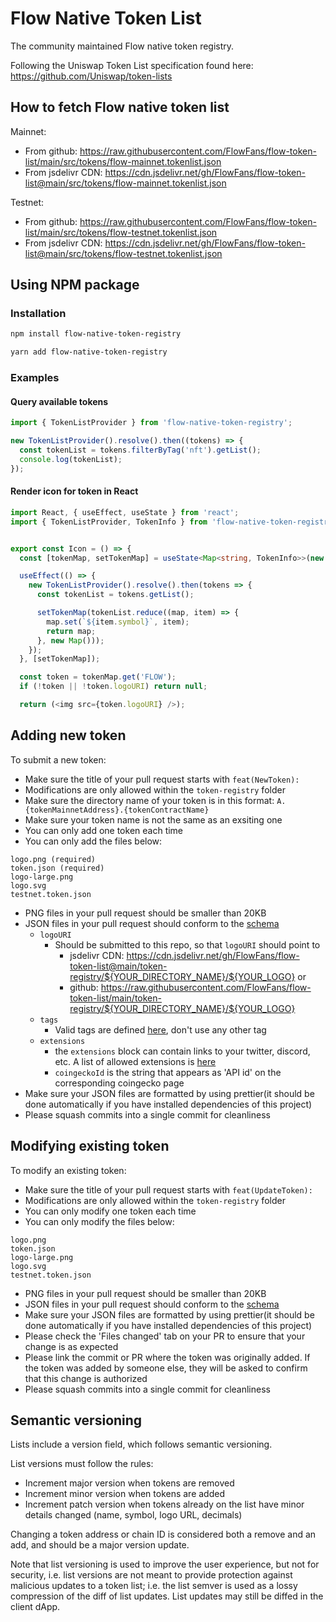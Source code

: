 # Flow Native Token List

The community maintained Flow native token registry.

Following the Uniswap Token List specification found here: <https://github.com/Uniswap/token-lists>

## How to fetch Flow native token list

Mainnet:

- From github: <https://raw.githubusercontent.com/FlowFans/flow-token-list/main/src/tokens/flow-mainnet.tokenlist.json>
- From jsdelivr CDN: <https://cdn.jsdelivr.net/gh/FlowFans/flow-token-list@main/src/tokens/flow-mainnet.tokenlist.json>

Testnet:

- From github: <https://raw.githubusercontent.com/FlowFans/flow-token-list/main/src/tokens/flow-testnet.tokenlist.json>
- From jsdelivr CDN: <https://cdn.jsdelivr.net/gh/FlowFans/flow-token-list@main/src/tokens/flow-testnet.tokenlist.json>

## Using NPM package

### Installation

```bash
npm install flow-native-token-registry
```

```bash
yarn add flow-native-token-registry
```

### Examples

#### Query available tokens

```typescript
import { TokenListProvider } from 'flow-native-token-registry';

new TokenListProvider().resolve().then((tokens) => {
  const tokenList = tokens.filterByTag('nft').getList();
  console.log(tokenList);
});
```

#### Render icon for token in React

```typescript jsx
import React, { useEffect, useState } from 'react';
import { TokenListProvider, TokenInfo } from 'flow-native-token-registry';


export const Icon = () => {
  const [tokenMap, setTokenMap] = useState<Map<string, TokenInfo>>(new Map());

  useEffect(() => {
    new TokenListProvider().resolve().then(tokens => {
      const tokenList = tokens.getList();

      setTokenMap(tokenList.reduce((map, item) => {
        map.set(`${item.symbol}`, item);
        return map;
      }, new Map()));
    });
  }, [setTokenMap]);

  const token = tokenMap.get('FLOW');
  if (!token || !token.logoURI) return null;

  return (<img src={token.logoURI} />);

```

## Adding new token

To submit a new token:

- Make sure the title of your pull request starts with `feat(NewToken):`
- Modifications are only allowed within the `token-registry` folder
- Make sure the directory name of your token is in this format: `A.{tokenMainnetAddress}.{tokenContractName}`
- Make sure your token name is not the same as an exsiting one
- You can only add one token each time
- You can only add the files below:

```
logo.png (required)
token.json (required)
logo-large.png
logo.svg
testnet.token.json
```

- PNG files in your pull request should be smaller than 20KB
- JSON files in your pull request should conform to the [schema](https://github.com/FlowFans/flow-token-list/blob/596f711e1798e358e118a0f223254b75088bd652/src/schemas/token.schema.json)
  - `logoURI`
    - Should be submitted to this repo, so that `logoURI` should point to
      - jsdelivr CDN: <https://cdn.jsdelivr.net/gh/FlowFans/flow-token-list@main/token-registry/${YOUR_DIRECTORY_NAME}/${YOUR_LOGO}> or
      - github: <https://raw.githubusercontent.com/FlowFans/flow-token-list/main/token-registry/${YOUR_DIRECTORY_NAME}/${YOUR_LOGO}>
  - `tags`
    - Valid tags are defined [here](https://github.com/FlowFans/flow-token-list/blob/596f711e1798e358e118a0f223254b75088bd652/token-registry/template.tokenlist.json#L5), don't use any other tag
  - `extensions`
    - the `extensions` block can contain links to your twitter, discord, etc. A list of allowed extensions is [here](https://github.com/FlowFans/flow-token-list/blob/596f711e1798e358e118a0f223254b75088bd652/src/lib/tokenlist.ts#L30)
    - `coingeckoId` is the string that appears as 'API id' on the corresponding coingecko page
- Make sure your JSON files are formatted by using prettier(it should be done automatically if you have installed dependencies of this project)
- Please squash commits into a single commit for cleanliness

## Modifying existing token

To modify an existing token:

- Make sure the title of your pull request starts with `feat(UpdateToken):`
- Modifications are only allowed within the `token-registry` folder
- You can only modify one token each time
- You can only modify the files below:

```
logo.png
token.json
logo-large.png
logo.svg
testnet.token.json
```

- PNG files in your pull request should be smaller than 20KB
- JSON files in your pull request should conform to the [schema](https://github.com/FlowFans/flow-token-list/blob/596f711e1798e358e118a0f223254b75088bd652/src/schemas/token.schema.json)
- Make sure your JSON files are formatted by using prettier(it should be done automatically if you have installed dependencies of this project)
- Please check the 'Files changed' tab on your PR to ensure that your change is as expected
- Please link the commit or PR where the token was originally added. If the token was added by someone else, they will be asked to confirm that this change is authorized
- Please squash commits into a single commit for cleanliness

## Semantic versioning

Lists include a version field, which follows semantic versioning.

List versions must follow the rules:

- Increment major version when tokens are removed
- Increment minor version when tokens are added
- Increment patch version when tokens already on the list have minor details changed (name, symbol, logo URL, decimals)

Changing a token address or chain ID is considered both a remove and an add, and should be a major version update.

Note that list versioning is used to improve the user experience, but not for security, i.e. list versions are not meant to provide protection against malicious updates to a token list; i.e. the list semver is used as a lossy compression of the diff of list updates. List updates may still be diffed in the client dApp.
